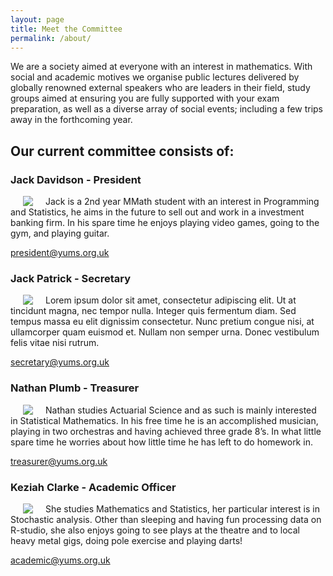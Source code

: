 ```yaml
---
layout: page
title: Meet the Committee
permalink: /about/
---
```


We are a society aimed at everyone with an interest in mathematics.
With social and academic motives we organise public lectures
delivered by globally renowned external speakers who are leaders
in their field, study groups aimed at ensuring you are fully
supported with your exam preparation, as well as a diverse array
of social events; including a few trips away in the forthcoming
year.

## Our current committee consists of:

### Jack Davidson - President
<img style="float: left;" hspace="20" src="{{ site.url }}/images/portrait_jwd508.jpg">

Jack is a 2nd year MMath student with an interest in Programming and Statistics, he aims in the future to sell out and work in a investment banking firm. In his spare time he enjoys playing video games, going to the gym, and playing guitar.

[president@yums.org.uk](mailto:president@yums.org.uk)

### Jack Patrick - Secretary
<img style="float: left;" hspace="20" src="{{ site.url }}/images/portrait_placeholder.jpg">

Lorem ipsum dolor sit amet, consectetur adipiscing elit. Ut at tincidunt magna, nec tempor nulla. Integer quis fermentum diam. Sed tempus massa eu elit dignissim consectetur. Nunc pretium congue nisi, at ullamcorper quam euismod et. Nullam non semper urna. Donec vestibulum felis vitae nisi rutrum.

[secretary@yums.org.uk](mailto:secretary@yums.org.uk)

### Nathan Plumb - Treasurer
<img style="float: left;" hspace="20" src="{{ site.url }}/images/portrait_np816.jpg">

Nathan studies Actuarial Science and as such is mainly interested in Statistical Mathematics. In his free time he is an accomplished musician, playing in two orchestras and having achieved three grade 8’s. In what little spare time he worries about how little time he has left to do homework in.

[treasurer@yums.org.uk](mailto:treasurer@yums.org.uk)

### Keziah Clarke - Academic Officer
<img style="float: left;" hspace="20" src="{{ site.url }}/images/portrait_kc1035.jpg">

She studies Mathematics and Statistics, her particular interest is in Stochastic analysis. Other than sleeping and having fun processing data on R-studio, she also enjoys going to see plays at the theatre and to local heavy metal gigs, doing pole exercise and playing darts!

[academic@yums.org.uk](mailto:academic@yums.org.uk)
